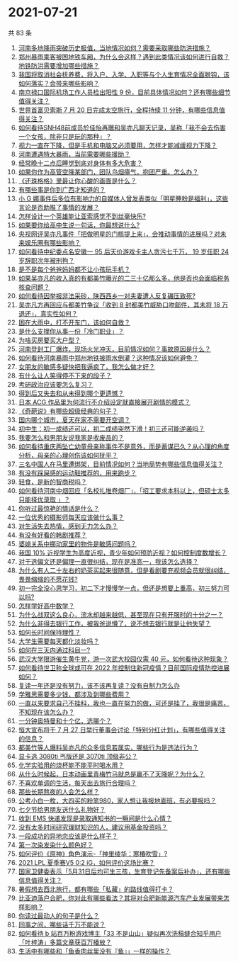 # 2021-07-21

共 83 条

<!-- BEGIN -->
<!-- 最后更新时间 Wed Jul 21 2021 07:01:55 GMT+0800 (China Standard Time) -->

1. [河南多地降雨突破历史极值，当地情况如何？需要采取哪些防洪措施？](https://www.zhihu.com/question/473413447)
1. [郑州暴雨乘客被困地铁车厢，为什么会这样？遇到此类情况该如何进行自救？地铁防洪需要增加哪些措施？](https://www.zhihu.com/question/473549321)
1. [我国将取消社会抚养费，将入户、入学、入职等与个人生育情况全面脱钩，该如何落实？会带来哪些影响？](https://www.zhihu.com/question/473499702)
1. [南京禄口国际机场工作人员检出阳性 9
   份，目前具体情况如何？还有哪些细节值得关注？](https://www.zhihu.com/question/473581393)
1. [世界首富贝索斯 7 月 20 日完成太空旅行，全程持续 11
   分钟，有哪些信息值得关注？](https://www.zhihu.com/question/473476687)
1. [如何看待SNH48前成员於佳怡再曝和吴亦凡聊天记录，吴称「我不会去伤害一个女孩，除非只是玩的那种」？](https://www.zhihu.com/question/473216155)
1. [视力一直在下降，但是手机和电脑又必须要用，怎样才能减缓视力下降？](https://www.zhihu.com/question/29378502)
1. [河南遭遇特大暴雨，当前需要哪些援助？](https://www.zhihu.com/question/473590772)
1. [经常晚十二点后睡觉到底对身体有多大危害？](https://www.zhihu.com/question/19632354)
1. [如果你作为高管空降某部门，团队乌烟瘴气，抱团严重。怎么办？](https://www.zhihu.com/question/472664105)
1. [《还珠格格》里最让你心酸的画面是什么？](https://www.zhihu.com/question/470316904)
1. [有哪些事是你到广西才知道的？](https://www.zhihu.com/question/339131125)
1. [小 G
   娜事件后多位有影响力的自媒体人曾发表类似「明星睡粉是福利」，这些言论是否助推了事情的发展？](https://www.zhihu.com/question/473152458)
1. [怎样设计一个英雄能让亚索感觉不到丝毫快乐?](https://www.zhihu.com/question/357902799)
1. [如果要你给高中生说一句话，你最想说什么?](https://www.zhihu.com/question/464629739)
1. [央视网评吴亦凡事件「把做明星的门槛提上来」，会推动事情的进展吗？对未来娱乐圈有哪些影响？](https://www.zhihu.com/question/473457802)
1. [如何看待中纪委点名安徽一 95 后天价游戏卡主人贪污七千万， 19 岁任职 24
   岁辞职次年被刑拘？](https://www.zhihu.com/question/473194430)
1. [是不是每个爸爸妈妈都不让小孩玩手机？](https://www.zhihu.com/question/472979668)
1. [如果吴亦凡的收入真的有都美竹曝光的二三十亿那么多，他是否也会面临税务核查问题？](https://www.zhihu.com/question/473059217)
1. [如何看待因举报非法采砂，陕西西乡一对夫妻遭人反复碾压致死?](https://www.zhihu.com/question/472187942)
1. [吴亦凡方再回应与都美竹争议「收到 8 封都美竹威胁口吻邮件，其未将 18
   万退还」，真实性如何？](https://www.zhihu.com/question/473560705)
1. [困在大雨中，打不开车门，该如何自救？](https://www.zhihu.com/question/20370308)
1. [是什么支撑你从事一份「冷门职业」？](https://www.zhihu.com/question/473197039)
1. [为啥买房要买大户型？](https://www.zhihu.com/question/467557630)
1. [河南登封工厂爆炸，现场火光冲天，目前情况如何？事故原因是什么？](https://www.zhihu.com/question/473347064)
1. [如何看待河南暴雨中郑州地铁被雨水倒灌？这种情况该如何避免？](https://www.zhihu.com/question/473481846)
1. [女朋友的敏感多疑快把我逼疯了，我怎么做才好？](https://www.zhihu.com/question/20742504)
1. [有什么让人笑得停不下来的段子？](https://www.zhihu.com/question/442478358)
1. [考研政治应该要怎么复习？](https://www.zhihu.com/question/287567496)
1. [得到后又失去和从未得到哪个更遗憾？](https://www.zhihu.com/question/467011481)
1. [日本 ACG 作品里为何流行不介绍设定就直接展开剧情的模式？](https://www.zhihu.com/question/473307809)
1. [《奇葩说》有哪些超级经典的句子？](https://www.zhihu.com/question/46266923)
1. [国内哪个城市，夏天在家不需要开空调？](https://www.zhihu.com/question/466495134)
1. [初中生：初一成绩还可以，初二成绩突然下滑！初三还可能逆袭吗？](https://www.zhihu.com/question/473139992)
1. [我要怎么和男朋友说我家是收废品的？](https://www.zhihu.com/question/473104039)
1. [如何看待重庆两坠亡幼童母亲称事件不是意外，而是蓄谋已久？从心理的角度分析，母亲的心理创伤该如何抚平？](https://www.zhihu.com/question/472591476)
1. [三名中国人在马里遭绑架，目前情况如何？当地局势有哪些信息值得关注？](https://www.zhihu.com/question/472916793)
1. [有没有踩屎感的运动鞋推荐的，用来跑步？](https://www.zhihu.com/question/391587350)
1. [轻食，是新的智商税吗？](https://www.zhihu.com/question/469960420)
1. [如何看待河南中烟回应「名校扎堆卷烟厂」，「招工要求本科以上，但硕士太多只能择优录取
   」？](https://www.zhihu.com/question/472517656)
1. [你听过最惊艳的情话是什么？](https://www.zhihu.com/question/471925678)
1. [一位优秀的摄影师每天应该做什么事？](https://www.zhihu.com/question/470917749)
1. [对生活失去热情，感到无力怎么办？](https://www.zhihu.com/question/473303135)
1. [有没有好看的韩剧推荐？](https://www.zhihu.com/question/461120479)
1. [婆媳关系中挪动家里的物件是敏感问题吗？](https://www.zhihu.com/question/472526941)
1. [我国 10%
   近视学生为高度近视，青少年如何预防近视？如何控制度数增长？](https://www.zhihu.com/question/472143638)
1. [对于选偏文还是偏理一直很纠结，现在是准高一，我该怎么选择？](https://www.zhihu.com/question/473259848)
1. [为什么有人二十左右的奶茶买起来很随意，但是看剧要充视频会员就很纠结，畏畏缩缩的不愿花钱?](https://www.zhihu.com/question/469288282)
1. [初一完全没心思学习，初二下才慢慢学一点，但还是想要上重高，初三努力可以吗?](https://www.zhihu.com/question/472190336)
1. [怎样学好高中数学？](https://www.zhihu.com/question/24190512)
1. [为什么战双这么良心，流水却越来越低，甚至现在只有开服时的十分之一？](https://www.zhihu.com/question/457001778)
1. [为什么非得去银行工作，被我爸说懵了，说不想去银行就是让他失望？](https://www.zhihu.com/question/472459179)
1. [如何长时间保持理性？](https://www.zhihu.com/question/472990856)
1. [大学生需要每天都化淡妆吗？](https://www.zhihu.com/question/472527307)
1. [如何在三天内通过科目一?](https://www.zhihu.com/question/36544201)
1. [武汉大学限游催生黄牛党，游一次武大校园仅需 40
   元，如何看待这种现象？](https://www.zhihu.com/question/473210811)
1. [如何看待世卫称全球或可在 2022
   年控制住新冠疫情？目前国际疫情防控进展如何？](https://www.zhihu.com/question/473331369)
1. [复读一年还是没有努力，该不该再复读？没有自制力怎么办](https://www.zhihu.com/question/30797274)
1. [学雅思需要多少钱，都涉及到哪些费用？](https://www.zhihu.com/question/360178959)
1. [一直以来要求自己不挂科，我也一直在努力的做，可还是挂了，我很是痛苦，不知现在该怎么办？](https://www.zhihu.com/question/473113874)
1. [一分钟奥特曼和十个亿，选哪个？](https://www.zhihu.com/question/472319404)
1. [恒大宣布将于 7 月 27
   日举行董事会讨论「特别分红计划」，有哪些值得关注的信息？](https://www.zhihu.com/question/472506402)
1. [都美竹等人爆料吴亦凡的众多信息若属实，哪些行为是违法行为？](https://www.zhihu.com/question/473026264)
1. [显卡选 3080ti 丐版还是 3070ti 顶级非公？](https://www.zhihu.com/question/463239809)
1. [化学实验用的烧杯能不能平时喝水用？](https://www.zhihu.com/question/30500379)
1. [从什么时候起，日本动画里青梅竹马就总是赢不了天降呢？为什么？](https://www.zhihu.com/question/472757190)
1. [不喜欢单调的生活，每天出去旅行合理吗？](https://www.zhihu.com/question/470915297)
1. [那些长期熬夜的人会怎么样？](https://www.zhihu.com/question/471772400)
1. [公考小白一枚，大四买的粉笔980，家人想让我报地面班，有必要报吗？](https://www.zhihu.com/question/471636020)
1. [七夕节给男朋友送什么礼物好？](https://www.zhihu.com/question/287800307)
1. [收到 EMS 快递发现是录取通知书的一瞬间是什么心情？](https://www.zhihu.com/question/473229158)
1. [没有太多时间研究理财知识的人，建议用基金投资吗？](https://www.zhihu.com/question/471743414)
1. [一段成功的异地恋应该是什么样子？](https://www.zhihu.com/question/315370573)
1. [第一次染发染什么颜色好？](https://www.zhihu.com/question/467416574)
1. [如何评价《原神》角色演示-「神里绫华：寒椿吹雪」?](https://www.zhihu.com/question/473388239)
1. [2021 LPL 夏季赛V5 0:2 iG，如何评价这场比赛？](https://www.zhihu.com/question/473231941)
1. [国家卫健委表示「5月31日后均可生三孩，生育登记先备案后补办」，还有哪些信息值得关注？](https://www.zhihu.com/question/473363222)
1. [暑假想去西北旅行，都有哪些「私藏」的路线值得打卡？](https://www.zhihu.com/question/471457599)
1. [比亚迪落户合肥，你对此有哪些看法？其将对合肥新能源汽车产业发展带来怎样影响？](https://www.zhihu.com/question/472325533)
1. [你读过最动人的句子是什么？](https://www.zhihu.com/question/457277397)
1. [同事之间，哪些话千万不能说？](https://www.zhihu.com/question/472183594)
1. [如何看待 b 站百万粉游戏博主「33
   不是山山」疑似再次洗稿缝合知乎用户「叶梓涛」多篇文章获百万播放？](https://www.zhihu.com/question/473209566)
1. [生活中有哪些和「鱼香肉丝里没有『鱼』」一样的操作？](https://www.zhihu.com/question/472752046)

<!-- END -->
